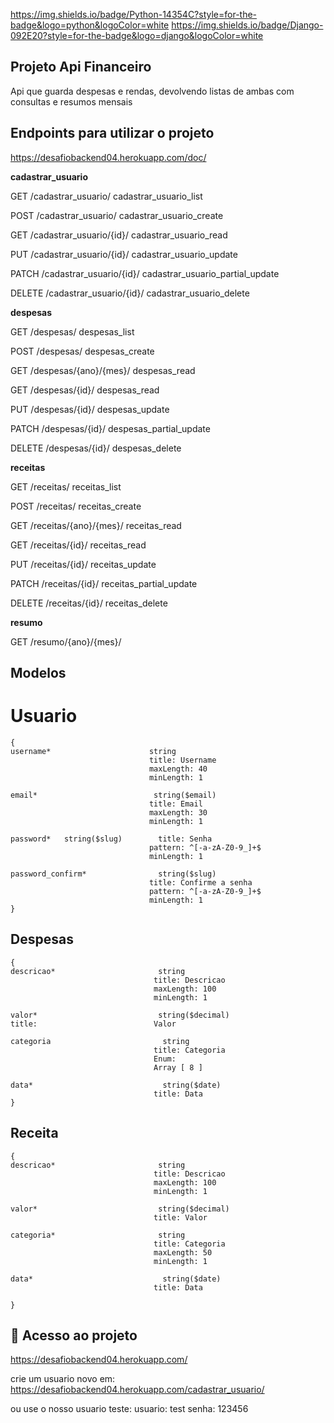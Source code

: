 https://img.shields.io/badge/Python-14354C?style=for-the-badge&logo=python&logoColor=white
https://img.shields.io/badge/Django-092E20?style=for-the-badge&logo=django&logoColor=white


##  Projeto Api Financeiro

Api que guarda despesas e rendas, devolvendo listas de ambas com consultas e resumos mensais  


## Endpoints para utilizar o projeto

https://desafiobackend04.herokuapp.com/doc/

<b>cadastrar_usuario</b>


GET
/cadastrar_usuario/
cadastrar_usuario_list


POST
/cadastrar_usuario/
cadastrar_usuario_create


GET
/cadastrar_usuario/{id}/
cadastrar_usuario_read


PUT
/cadastrar_usuario/{id}/
cadastrar_usuario_update


PATCH
/cadastrar_usuario/{id}/
cadastrar_usuario_partial_update


DELETE
/cadastrar_usuario/{id}/
cadastrar_usuario_delete

<b>despesas</b>


GET
/despesas/
despesas_list


POST
/despesas/
despesas_create


GET
/despesas/{ano}/{mes}/
despesas_read


GET
/despesas/{id}/
despesas_read


PUT
/despesas/{id}/
despesas_update


PATCH
/despesas/{id}/
despesas_partial_update


DELETE
/despesas/{id}/
despesas_delete

<b>receitas</b>


GET
/receitas/
receitas_list


POST
/receitas/
receitas_create


GET
/receitas/{ano}/{mes}/
receitas_read


GET
/receitas/{id}/
receitas_read


PUT
/receitas/{id}/
receitas_update


PATCH
/receitas/{id}/
receitas_partial_update


DELETE
/receitas/{id}/
receitas_delete

<b>resumo</b>

GET
/resumo/{ano}/{mes}/


## Modelos

# Usuario
```
{
username*                      string
                               title: Username
                               maxLength: 40
                               minLength: 1
                               
email*	                        string($email)          
                               title: Email
                               maxLength: 30
                               minLength: 1
                               
password*	string($slug)        title: Senha                   
                               pattern: ^[-a-zA-Z0-9_]+$
                               minLength: 1
                               
password_confirm*	             string($slug)
                               title: Confirme a senha        
                               pattern: ^[-a-zA-Z0-9_]+$
                               minLength: 1 
}
```

## Despesas
```
{
descricao*	                     string
                                title: Descricao
                                maxLength: 100
                                minLength: 1
                                
valor*	                         string($decimal)
title:                          Valor     

categoria	                      string
                                title: Categoria
                                Enum:
                                Array [ 8 ]
                                
data*	                          string($date)
                                title: Data 
}
```

## Receita
```
{
descricao*	                     string               
                                title: Descricao
                                maxLength: 100
                                minLength: 1
                                
valor*	                         string($decimal)
                                title: Valor
                                
categoria*	                     string
                                title: Categoria
                                maxLength: 50
                                minLength: 1
                                
data*	                          string($date)
                                title: Data
 
}
```

## 📁 Acesso ao projeto

https://desafiobackend04.herokuapp.com/

crie um usuario novo em: 
https://desafiobackend04.herokuapp.com/cadastrar_usuario/

ou use o nosso usuario teste:
usuario: test
senha: 123456


